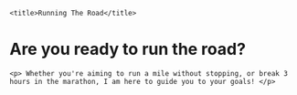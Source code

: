 <!DOCTYPE html>
<html lang="en">
<head>
    <meta charset="UTF-8">
    <meta http-equiv="X-UA-Compatible" content="IE=edge">
    <meta name="viewport" content="width=device-width, initial-scale=1.0">
    
    <title>Running The Road</title>

<link rel="stylesheet" href="CSS/styles.css">

<link rel="icon" href="favicon (1).ico">

</head>
<body>
  <h1> Are you ready to run the road? </h1>
    
    <p> Whether you're aiming to run a mile without stopping, or break 3 hours in the marathon, I am here to guide you to your goals! </p>
  </body>
